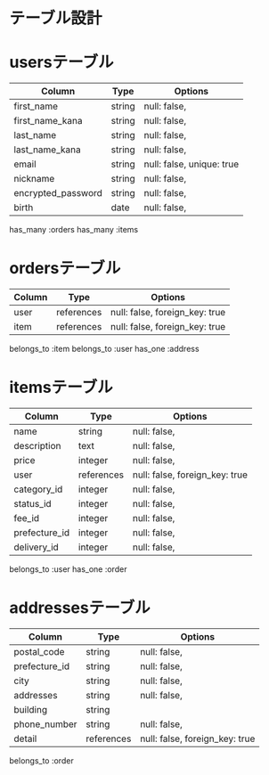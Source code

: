 # テーブル設計

# usersテーブル

| Column             | Type       | Options                        |
| ------------------ | ---------- | ------------------------------ |
| first_name         | string     | null: false,                   |
| first_name_kana    | string     | null: false,                   |
| last_name          | string     | null: false,                   |
| last_name_kana     | string     | null: false,                   |
| email              | string     | null: false,  unique: true     |
| nickname           | string     | null: false,                   |
| encrypted_password | string     | null: false,                   |
| birth              | date       | null: false,                   |

has_many :orders
has_many :items

# ordersテーブル

| Column       | Type       | Options                        |
| ------------ | ---------- | ------------------------------ |
| user         | references | null: false, foreign_key: true |
| item         | references | null: false, foreign_key: true |

belongs_to :item
belongs_to :user
has_one :address


# itemsテーブル

| Column        | Type       | Options                        |
| ------------- | ---------- | ------------------------------ |
| name          | string     | null: false,                   |
| description   | text       | null: false,                   |
| price         | integer    | null: false,                   |
| user          | references | null: false, foreign_key: true |
| category_id   | integer    | null: false,                   |
| status_id     | integer    | null: false,                   |
| fee_id        | integer    | null: false,                   |
| prefecture_id | integer    | null: false,                   |
| delivery_id   | integer    | null: false,                   |


belongs_to :user
has_one :order

# addressesテーブル
| Column             | Type       | Options                        |
| ------------------ | ---------- | ------------------------------ |
| postal_code        | string     | null: false,                   |
| prefecture_id      | string     | null: false,                   |
| city               | string     | null: false,                   |
| addresses          | string     | null: false,                   |
| building           | string     |                                |
| phone_number       | string     | null: false,                   |
| detail             | references | null: false, foreign_key: true |

belongs_to :order
